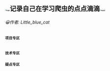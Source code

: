 ## <img src=" https://github.com/Huang-YuHang/MySpider/blob/master/image/logo.jpg " alt="logo" style="zoom:25%;" />记录自己在学习爬虫的点点滴滴<img src=" https://github.com/Huang-YuHang/MySpider/blob/master/image/logo2.jpg " alt="logo2" style="zoom:25%;" />

###### :grinning:作者: Little_blue_cat 

#### `项目专区`



###### 

##### 



#### `技术专区`





#### `疑点专区`

